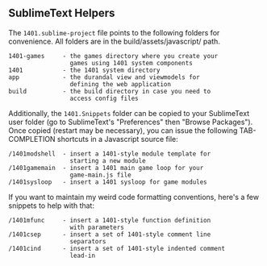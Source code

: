 ## SublimeText Helpers

The `1401.sublime-project` file points to the following folders for convenience. All folders are in the build/assets/javascript/ path.
~~~
1401-games     - the games directory where you create your 
                 games using 1401 system components
1401           - the 1401 system directory
app            - the durandal view and viewmodels for 
                 defining the web application
build          - the build directory in case you need to 
                 access config files
~~~

Additionally, the `1401.Snippets` folder can be copied to your SublimeText user folder (go to SublimeText's "Preferences" then "Browse Packages"). Once copied (restart may be necessary), you can issue the following TAB-COMPLETION shortcuts in a Javascript source file:
~~~
/1401modshell  - insert a 1401-style module template for 
                 starting a new module
/1401gamemain  - insert a 1401 main game loop for your 
                 game-main.js file
/1401sysloop   - insert a 1401 sysloop for game modules
~~~

If you want to maintain my weird code formatting conventions, here's a few snippets to help with that:
~~~
/1401mfunc     - insert a 1401-style function definition
                 with parameters
/1401csep      - insert a set of 1401-style comment line 
                 separators
/1401cind      - insert a set of 1401-style indented comment
                 lead-in
~~~